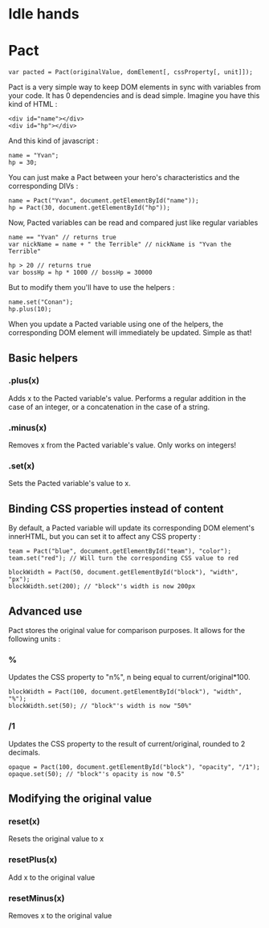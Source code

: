 Idle hands
=========

# Pact

````
var pacted = Pact(originalValue, domElement[, cssProperty[, unit]]); 
````

Pact is a very simple way to keep DOM elements in sync with variables from your code. It has 0 dependencies and is dead simple. Imagine you have this kind of HTML :

````
<div id="name"></div>
<div id="hp"></div>
````

And this kind of javascript :

````
name = "Yvan";
hp = 30;
````
You can just make a Pact between your hero's characteristics and the corresponding DIVs :

````
name = Pact("Yvan", document.getElementById("name"));
hp = Pact(30, document.getElementById("hp"));
````
Now, Pacted variables can be read and compared just like regular variables

````
name == "Yvan" // returns true
var nickName = name + " the Terrible" // nickName is "Yvan the Terrible"

hp > 20 // returns true
var bossHp = hp * 1000 // bossHp = 30000
````
But to modify them you'll have to use the helpers :
````
name.set("Conan");
hp.plus(10);
`````
When you update a Pacted variable using one of the helpers, the corresponding DOM element will immediately be updated. Simple as that!

## Basic helpers

### .plus(x)

Adds x to the Pacted variable's value. Performs a regular addition in the case of an integer, or a concatenation in the case of a string.

### .minus(x)

Removes x from the Pacted variable's value. Only works on integers!

### .set(x)

Sets the Pacted variable's value to x.

## Binding CSS properties instead of content

By default, a Pacted variable will update its corresponding DOM element's innerHTML, but you can set it to affect any CSS property :

````
team = Pact("blue", document.getElementById("team"), "color");
team.set("red"); // Will turn the corresponding CSS value to red

blockWidth = Pact(50, document.getElementById("block"), "width", "px");
blockWidth.set(200); // "block"'s width is now 200px
````

## Advanced use

Pact stores the original value for comparison purposes. It allows for the following units :

### %

Updates the CSS property to "n%", n being equal to current/original*100.

````
blockWidth = Pact(100, document.getElementById("block"), "width", "%");
blockWidth.set(50); // "block"'s width is now "50%"
````

### /1

Updates the CSS property to the result of current/original, rounded to 2 decimals.
````
opaque = Pact(100, document.getElementById("block"), "opacity", "/1");
opaque.set(50); // "block"'s opacity is now "0.5"
````

## Modifying the original value

### reset(x)

Resets the original value to x

### resetPlus(x)

Add x to the original value

### resetMinus(x)

Removes x to the original value
